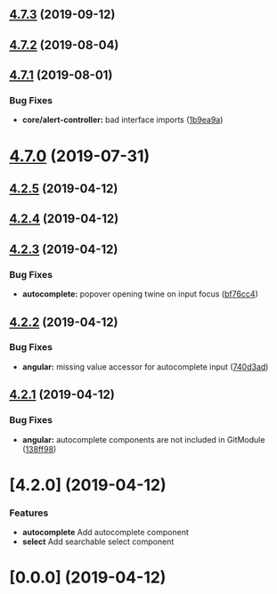 ## [4.7.3](https://github.com/gnucoop/gic/compare/v4.7.2...v4.7.3) (2019-09-12)



## [4.7.2](https://github.com/gnucoop/gic/compare/v4.7.1...v4.7.2) (2019-08-04)



## [4.7.1](https://github.com/gnucoop/gic/compare/v4.7.0...v4.7.1) (2019-08-01)


### Bug Fixes

* **core/alert-controller:** bad interface imports ([1b9ea9a](https://github.com/gnucoop/gic/commit/1b9ea9a))



# [4.7.0](https://github.com/gnucoop/gic/compare/v4.2.5...v4.7.0) (2019-07-31)



## [4.2.5](https://github.com/gnucoop/gic/compare/v4.2.4...v4.2.5) (2019-04-12)



## [4.2.4](https://github.com/gnucoop/gic/compare/v4.2.3...v4.2.4) (2019-04-12)



## [4.2.3](https://github.com/gnucoop/gic/compare/v4.2.2...v4.2.3) (2019-04-12)


### Bug Fixes

* **autocomplete:** popover opening twine on input focus ([bf76cc4](https://github.com/gnucoop/gic/commit/bf76cc4))



## [4.2.2](https://github.com/gnucoop/gic/compare/v4.2.1...v4.2.2) (2019-04-12)


### Bug Fixes

* **angular:** missing value accessor for autocomplete input ([740d3ad](https://github.com/gnucoop/gic/commit/740d3ad))



## [4.2.1](https://github.com/gnucoop/gic/compare/v4.2.0...v4.2.1) (2019-04-12)


### Bug Fixes

* **angular:** autocomplete components are not included in GitModule ([138ff98](https://github.com/gnucoop/gic/commit/138ff98))



# [4.2.0] (2019-04-12)

### Features

* **autocomplete** Add autocomplete component
* **select** Add searchable select component

# [0.0.0] (2019-04-12)
